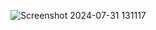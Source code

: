 ![Screenshot 2024-07-31 131117](https://github.com/user-attachments/assets/3d0ffc35-fded-4876-9ebf-49b99bb71842)
